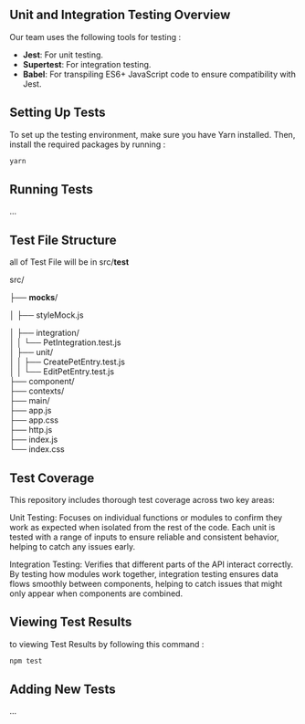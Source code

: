 ## Unit and Integration Testing Overview
Our team uses the following tools for testing :
- **Jest**: For unit testing.
- **Supertest**: For integration testing.
- **Babel**: For transpiling ES6+ JavaScript code to ensure compatibility with Jest.
  
## Setting Up Tests
To set up the testing environment, make sure you have Yarn installed. Then, install the required packages by running :

```bash
yarn 
```

## Running Tests
...
## Test File Structure
all of Test File will be in src/__test__

src/

  ├── __mocks__/       
         
  │   ├── styleMock.js         
      
  │   ├── integration/ 								
  │   │   └── PetIntegration.test.js                
  │   ├── unit/              
  │   │   ├── CreatePetEntry.test.js                
  │   │   └── EditPetEntry.test.js                  
  ├── component/                                    
  ├── contexts/              
  ├── main/                                  
  ├── app.js                              
  ├── app.css                                       
  ├── http.js                                    
  ├── index.js                                     
  └── index.css                                    


## Test Coverage
This repository includes thorough test coverage across two key areas:

Unit Testing: Focuses on individual functions or modules to confirm they work as expected when isolated from the rest of the code. Each unit is tested with a range of inputs to ensure reliable and consistent behavior, helping to catch any issues early.

Integration Testing: Verifies that different parts of the API interact correctly. By testing how modules work together, integration testing ensures data flows smoothly between components, helping to catch issues that might only appear when components are combined.

## Viewing Test Results 
to viewing Test Results by following this command :
```bash
npm test
```

## Adding New Tests
 ...
